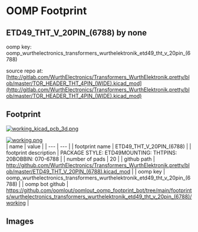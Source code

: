 # OOMP Footprint  
## ETD49_THT_V_20PIN_(6788)  by none  
  
oomp key: oomp_wurthelectronics_transformers_wurthelektronik_etd49_tht_v_20pin_(6788)  
  
source repo at: [http://gitlab.com/WurthElectronics/Transformers_WurthElektronik.pretty/blob/master/TOR_HEADER_THT_4PIN_(WIDE).kicad_mod](http://gitlab.com/WurthElectronics/Transformers_WurthElektronik.pretty/blob/master/TOR_HEADER_THT_4PIN_(WIDE).kicad_mod)  
## Footprint  
  
[![working_kicad_pcb_3d.png](working_kicad_pcb_3d_600.png)](working_kicad_pcb_3d.png)  
  
[![working.png](working_600.png)](working.png)  
| name | value | 
| --- | --- | 
| footprint name | ETD49_THT_V_20PIN_(6788) | 
| footprint description | PACKAGE STYLE: ETD49MOUNTING: THTPINS: 20BOBBIN: 070-6788 | 
| number of pads | 20 | 
| github path | http://github.com/WurthElectronics/Transformers_WurthElektronik.pretty/blob/master/ETD49_THT_V_20PIN_(6788).kicad_mod | 
| oomp key | oomp_wurthelectronics_transformers_wurthelektronik_etd49_tht_v_20pin_(6788) | 
| oomp bot github | https://github.com/oomlout/oomlout_oomp_footprint_bot/tree/main/footprints/wurthelectronics_transformers_wurthelektronik_etd49_tht_v_20pin_(6788)/working | 
## Images  
